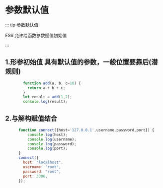 # 参数默认值

::: tip 参数默认值

ES6 允许给函数参数赋值初始值

:::

## 1.形参初始值 具有默认值的参数，一般位置要靠后(潜规则)

```js
        function add(a, b, c=10) {
          return a + b + c;
        }
        let result = add(1,2);
        console.log(result);
```

## 2.与解构赋值结合

```js
      function connect({host='127.0.0.1',username,password,port}) {
          console.log(host);
          console.log(username);
          console.log(password);
          console.log(port);
      }
      connect({
        host: "localhost",
        username: "root",
        password: "root",
        port: 3306,
      });
```